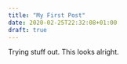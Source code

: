 ```yaml
---
title: "My First Post"
date: 2020-02-25T22:32:08+01:00
draft: true
---
```


Trying stuff out. This looks alright.